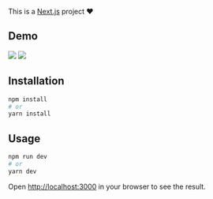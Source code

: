 This is a [Next.js](https://nextjs.org/) project ❤️

## Demo
![](https://i.ibb.co/cXD0XPK/Screenshot-from-2022-07-20-10-30-16.png)
![](https://i.ibb.co/YRb2k0G/Screenshot-from-2022-07-20-10-30-38.png)

## Installation

```bash
npm install
# or
yarn install
```

## Usage

```bash
npm run dev
# or
yarn dev
```

Open [http://localhost:3000](http://localhost:3000) in your browser to see the result.

